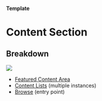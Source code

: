 #### Template

# Content Section

## Breakdown

![](/assets/images/Templates/Content-Section.png)

* [Featured Content Area](/Design-System/Components/Featured-Content-Area.md)
* [Content Lists](/Design-System/Components/Content-List.md) \(multiple instances\)
* [Browse](#) \(entry point\)




